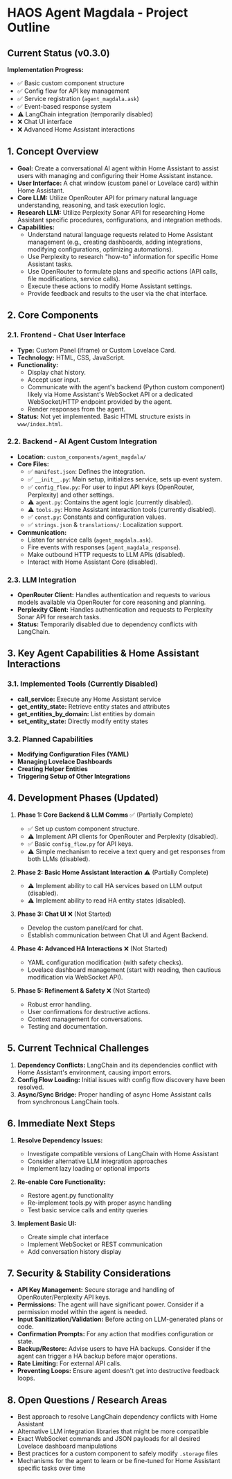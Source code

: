 # HAOS Agent Magdala - Project Outline

## Current Status (v0.3.0)

**Implementation Progress:**
- ✅ Basic custom component structure
- ✅ Config flow for API key management
- ✅ Service registration (`agent_magdala.ask`)
- ✅ Event-based response system
- ⚠️ LangChain integration (temporarily disabled)
- ❌ Chat UI interface
- ❌ Advanced Home Assistant interactions

## 1. Concept Overview

*   **Goal:** Create a conversational AI agent within Home Assistant to assist users with managing and configuring their Home Assistant instance.
*   **User Interface:** A chat window (custom panel or Lovelace card) within Home Assistant.
*   **Core LLM:** Utilize OpenRouter API for primary natural language understanding, reasoning, and task execution logic.
*   **Research LLM:** Utilize Perplexity Sonar API for researching Home Assistant specific procedures, configurations, and integration methods.
*   **Capabilities:**
    *   Understand natural language requests related to Home Assistant management (e.g., creating dashboards, adding integrations, modifying configurations, optimizing automations).
    *   Use Perplexity to research "how-to" information for specific Home Assistant tasks.
    *   Use OpenRouter to formulate plans and specific actions (API calls, file modifications, service calls).
    *   Execute these actions to modify Home Assistant settings.
    *   Provide feedback and results to the user via the chat interface.

## 2. Core Components

### 2.1. Frontend - Chat User Interface
*   **Type:** Custom Panel (iframe) or Custom Lovelace Card.
*   **Technology:** HTML, CSS, JavaScript.
*   **Functionality:**
    *   Display chat history.
    *   Accept user input.
    *   Communicate with the agent's backend (Python custom component) likely via Home Assistant's WebSocket API or a dedicated WebSocket/HTTP endpoint provided by the agent.
    *   Render responses from the agent.
*   **Status:** Not yet implemented. Basic HTML structure exists in `www/index.html`.

### 2.2. Backend - AI Agent Custom Integration
*   **Location:** `custom_components/agent_magdala/`
*   **Core Files:**
    *   ✅ `manifest.json`: Defines the integration.
    *   ✅ `__init__.py`: Main setup, initializes service, sets up event system.
    *   ✅ `config_flow.py`: For user to input API keys (OpenRouter, Perplexity) and other settings.
    *   ⚠️ `agent.py`: Contains the agent logic (currently disabled).
    *   ⚠️ `tools.py`: Home Assistant interaction tools (currently disabled).
    *   ✅ `const.py`: Constants and configuration values.
    *   ✅ `strings.json` & `translations/`: Localization support.
*   **Communication:**
    *   Listen for service calls (`agent_magdala.ask`).
    *   Fire events with responses (`agent_magdala_response`).
    *   Make outbound HTTP requests to LLM APIs (disabled).
    *   Interact with Home Assistant Core (disabled).

### 2.3. LLM Integration
*   **OpenRouter Client:** Handles authentication and requests to various models available via OpenRouter for core reasoning and planning.
*   **Perplexity Client:** Handles authentication and requests to Perplexity Sonar API for research tasks.
*   **Status:** Temporarily disabled due to dependency conflicts with LangChain.

## 3. Key Agent Capabilities & Home Assistant Interactions

### 3.1. Implemented Tools (Currently Disabled)
*   **call_service:** Execute any Home Assistant service
*   **get_entity_state:** Retrieve entity states and attributes
*   **get_entities_by_domain:** List entities by domain
*   **set_entity_state:** Directly modify entity states

### 3.2. Planned Capabilities
*   **Modifying Configuration Files (YAML)**
*   **Managing Lovelace Dashboards**
*   **Creating Helper Entities**
*   **Triggering Setup of Other Integrations**

## 4. Development Phases (Updated)

1.  **Phase 1: Core Backend & LLM Comms** ✅ (Partially Complete)
    *   ✅ Set up custom component structure.
    *   ⚠️ Implement API clients for OpenRouter and Perplexity (disabled).
    *   ✅ Basic `config_flow.py` for API keys.
    *   ⚠️ Simple mechanism to receive a text query and get responses from both LLMs (disabled).

2.  **Phase 2: Basic Home Assistant Interaction** ⚠️ (Partially Complete)
    *   ⚠️ Implement ability to call HA services based on LLM output (disabled).
    *   ⚠️ Implement ability to read HA entity states (disabled).

3.  **Phase 3: Chat UI** ❌ (Not Started)
    *   Develop the custom panel/card for chat.
    *   Establish communication between Chat UI and Agent Backend.

4.  **Phase 4: Advanced HA Interactions** ❌ (Not Started)
    *   YAML configuration modification (with safety checks).
    *   Lovelace dashboard management (start with reading, then cautious modification via WebSocket API).

5.  **Phase 5: Refinement & Safety** ❌ (Not Started)
    *   Robust error handling.
    *   User confirmations for destructive actions.
    *   Context management for conversations.
    *   Testing and documentation.

## 5. Current Technical Challenges

1.  **Dependency Conflicts:** LangChain and its dependencies conflict with Home Assistant's environment, causing import errors.
2.  **Config Flow Loading:** Initial issues with config flow discovery have been resolved.
3.  **Async/Sync Bridge:** Proper handling of async Home Assistant calls from synchronous LangChain tools.

## 6. Immediate Next Steps

1.  **Resolve Dependency Issues:**
    *   Investigate compatible versions of LangChain with Home Assistant
    *   Consider alternative LLM integration approaches
    *   Implement lazy loading or optional imports

2.  **Re-enable Core Functionality:**
    *   Restore agent.py functionality
    *   Re-implement tools.py with proper async handling
    *   Test basic service calls and entity queries

3.  **Implement Basic UI:**
    *   Create simple chat interface
    *   Implement WebSocket or REST communication
    *   Add conversation history display

## 7. Security & Stability Considerations

*   **API Key Management:** Secure storage and handling of OpenRouter/Perplexity API keys.
*   **Permissions:** The agent will have significant power. Consider if a permission model within the agent is needed.
*   **Input Sanitization/Validation:** Before acting on LLM-generated plans or code.
*   **Confirmation Prompts:** For any action that modifies configuration or state.
*   **Backup/Restore:** Advise users to have HA backups. Consider if the agent can trigger a HA backup before major operations.
*   **Rate Limiting:** For external API calls.
*   **Preventing Loops:** Ensure agent doesn't get into destructive feedback loops.

## 8. Open Questions / Research Areas

*   Best approach to resolve LangChain dependency conflicts with Home Assistant
*   Alternative LLM integration libraries that might be more compatible
*   Exact WebSocket commands and JSON payloads for all desired Lovelace dashboard manipulations
*   Best practices for a custom component to safely modify `.storage` files
*   Mechanisms for the agent to learn or be fine-tuned for Home Assistant specific tasks over time